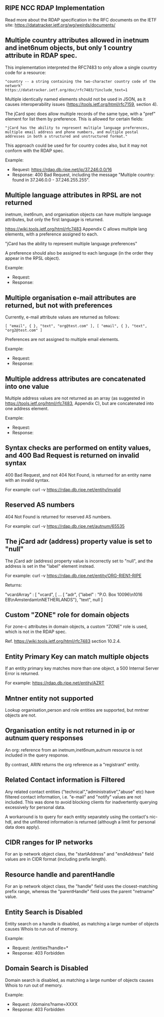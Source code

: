 RIPE NCC RDAP Implementation
-----------------------------
Read more about the RDAP specification in the RFC documents on the IETF site: https://datatracker.ietf.org/wg/weirds/documents/

Multiple country attributes allowed in inetnum and inet6num objects, but only 1 country attribute in RDAP spec.
---------------------------------------------------------------------------------------------------------------
This implementation interpreted the RFC7483 to only allow a single country code for a resource:

    "country -- a string containing the two-character country code of the network"
    https://datatracker.ietf.org/doc/rfc7483/?include_text=1

Multiple identically named elements should not be used in JSON, as it causes interoperability issues (https://tools.ietf.org/html/rfc7159, section 4).

The jCard spec does allow multiple records of the same type, with a "pref" element for list them by preference. This is allowed for certain fields:

    "jCard has the ability to represent multiple language preferences, multiple email address and phone numbers, and multiple postal addresses in both a structured and unstructured format."

This approach could be used for for country codes also, but it may not conform with the RDAP spec. 

Example:
* Request: https://rdap.db.ripe.net/ip/37.246.0.0/16
 * Response: 400 Bad Request, including the message "Multiple country: found in 37.246.0.0 - 37.246.255.255".

Multiple language attributes in RPSL are not returned
-----------------------------------------------------
inetnum, inet6num, and organisation objects can have multiple language attributes, but only the first language is returned.

https://wiki.tools.ietf.org/html/rfc7483 Appendix C allows multiple lang elements, with a preference assigned to each.

"jCard has the ability to represent multiple language preferences"

A preference should also be assigned to each language (in the order they appear in the RPSL object).

Example:
* Request:
 * Response:

Multiple organisation e-mail attributes are returned, but not with preferences
------------------------------------------------------------------------------
Currently, e-mail attribute values are returned as follows:

    [ "email", { }, "text", "org@test.com" ], [ "email", { }, "text", "org2@test.com" ]

Preferences are not assigned to multiple email elements.

Example:
* Request:
 * Response:

Multiple address attributes are concatenated into one value
-----------------------------------------------------------
Multiple address values are not returned as an array (as suggested in https://tools.ietf.org/html/rfc7483, Appendix C), but are concatenated into one address element.

Example:
* Request:
 * Response:

Syntax checks are performed on entity values, and 400 Bad Request is returned on invalid syntax
-----------------------------------------------------------------------------------------------
400 Bad Request, and not 404 Not Found, is returned for an entity name with an invalid syntax.

For example: curl -v https://rdap.db.ripe.net/entity/invalid

Reserved AS numbers
-------------------
404 Not Found is returned for reserved AS numbers.

For example: curl -v https://rdap.db.ripe.net/autnum/65535

The jCard adr (address) property value is set to "null"
-------------------------------------------------------
The jCard adr (address) property value is incorrectly set to "null", and the address is set in the "label" element instead.

For example: curl -v https://rdap.db.ripe.net/entity/ORG-RIEN1-RIPE

Returns: 

  "vcardArray" : [ "vcard", [ 
    ...
    [ "adr", {"label" : "P.O. Box 10096\n1016 EB\nAmsterdam\nNETHERLANDS"}, "text", null ]

Custom "ZONE" role for domain objects
-------------------------------------
For zone-c attributes in domain objects, a custom "ZONE" role is used, which is not in the RDAP spec.

Ref. https://wiki.tools.ietf.org/html/rfc7483 section 10.2.4.

Entity Primary Key can match multiple objects
---------------------------------------------
If an entity primary key matches more than one object, a 500 Internal Server Error is returned.

For example: https://rdap.db.ripe.net/entity/AZRT

Mntner entity not supported
---------------------------
Lookup organisation,person and role entities are supported, but mntner objects are not. 

Organisation entity is not returned in ip or autnum query responses
-------------------------------------------------------------------
An org: reference from an inetnum,inet6num,autnum resource is not included in the query response.

By contrast, ARIN returns the org reference as a "registrant" entity.

Related Contact information is Filtered
---------------------------------------
Any related contact entities ("technical","administrative","abuse" etc) have filtered contact information, i.e. "e-mail" and "notify" values are not included. This was done to avoid blocking clients for inadvertently querying excessively for personal data.

A workaround is to query for each entity separately using the contact's nic-hdl, and the unfiltered information is returned (although a limit for personal data does apply).


CIDR ranges for IP networks
------------------------------
For an ip network object class, the "startAddress" and "endAddress" field values are in CIDR format (including prefix length).


Resource handle and parentHandle
---------------------------------
For an ip network object class, the "handle" field uses the closest-matching prefix range, whereas the "parentHandle" field uses the parent "netname" value.


Entity Search is Disabled
--------------------------
Entity search on a handle is disabled, as matching a large number of objects causes Whois to run out of memory.

Example: 
* Request: /entities?handle=\*
 * Response: 403 Forbidden


Domain Search is Disabled
--------------------------
Domain search is disabled, as matching a large number of objects causes Whois to run out of memory.

Example:
* Request: /domains?name=XXXX
 * Response: 403 Forbidden

